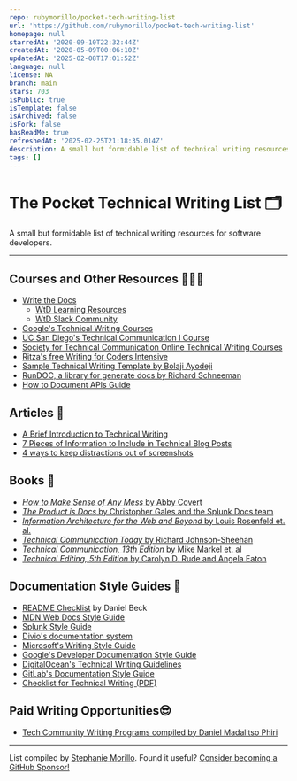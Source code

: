 ```yaml
---
repo: rubymorillo/pocket-tech-writing-list
url: 'https://github.com/rubymorillo/pocket-tech-writing-list'
homepage: null
starredAt: '2020-09-10T22:32:44Z'
createdAt: '2020-05-09T00:06:10Z'
updatedAt: '2025-02-08T17:01:52Z'
language: null
license: NA
branch: main
stars: 703
isPublic: true
isTemplate: false
isArchived: false
isFork: false
hasReadMe: true
refreshedAt: '2025-02-25T21:18:35.014Z'
description: A small but formidable list of technical writing resources for developers
tags: []
---
```


# The Pocket Technical Writing List 🗂
A small but formidable list of technical writing resources for software developers.

---
## Courses and Other Resources 👨🏾‍💻
- [Write the Docs](https://www.writethedocs.org)
  - [WtD Learning Resources](https://www.writethedocs.org/about/learning-resources/)
  - [WtD Slack Community](https://www.writethedocs.org/slack/)
- [Google's Technical Writing Courses](https://developers.google.com/tech-writing)
- [UC San Diego's Technical Communication I Course](https://extension.ucsd.edu/courses-and-programs/technical-communication-i)
- [Society for Technical Communication Online Technical Writing Courses](https://www.stc.org/education/online-courses/)
- [Ritza's free Writing for Coders Intensive](https://ritza.co/writing-for-coders-coding-for-writers-course.html)
- [Sample Technical Writing Template by Bolaji Ayodeji](https://github.com/BolajiAyodeji/technical-writing-template)
- [RunDOC, a library for generate docs by Richard Schneeman](https://github.com/schneems/rundoc)
- [How to Document APIs Guide](https://idratherbewriting.com/learnapidoc/)


## Articles 📰
- [A Brief Introduction to Technical Writing](https://www.stephaniemorillo.co/post/a-brief-introduction-to-technical-writing)
- [7 Pieces of Information to Include in Technical Blog Posts](https://www.stephaniemorillo.co/post/7-pieces-of-information-to-include-in-technical-blog-posts)
- [4 ways to keep distractions out of screenshots](https://ddbeck.com/hide-distractions-in-screenshots/)

## Books 📕
- [_How to Make Sense of Any Mess_ by Abby Covert](https://www.amazon.com/How-Make-Sense-Any-Mess/dp/1500615994)
- [_The Product is Docs_ by Christopher Gales and the Splunk Docs team](https://www.amazon.com/Product-Docs-technical-documentation-development/dp/1973589400)
- [_Information Architecture for the Web and Beyond_ by Louis Rosenfeld et. al.](https://www.amazon.com/dp/B015D78JV6/ref=cm_sw_r_tw_dp_U_x_VfYSEbV3F80K4)
- [_Technical Communication Today_ by Richard Johnson-Sheehan](https://www.amazon.com/gp/product/0205171192/ref=dbs_a_def_rwt_bibl_vppi_i6)
- [_Technical Communication, 13th Edition_ by Mike Markel et. al](https://www.macmillanlearning.com/college/us/product/Technical-Communication/p/1319245005)
- [_Technical Editing, 5th Edition_ by Carolyn D. Rude and Angela Eaton](https://www.amazon.com/Technical-Editing-Allyn-Seriesin-Communication/dp/0205786715/ref=pd_lpo_14_t_0/134-4344360-0879020?_encoding=UTF8&pd_rd_i=0205786715&pd_rd_r=41904240-3355-4fdb-b6da-60fd33075a91&pd_rd_w=4dINj&pd_rd_wg=pBam8&pf_rd_p=7b36d496-f366-4631-94d3-61b87b52511b&pf_rd_r=AT3FGPAN9H34TFK18QQT&psc=1&refRID=AT3FGPAN9H34TFK18QQT)

## Documentation Style Guides 📝
- [README Checklist](https://github.com/ddbeck/readme-checklist/blob/main/checklist.md) by Daniel Beck
- [MDN Web Docs Style Guide](https://developer.mozilla.org/en-US/docs/MDN/Guidelines/Writing_style_guide)
- [Splunk Style Guide](https://docs.splunk.com/Documentation/StyleGuide/current/StyleGuide/Howtouse)
- [Divio's documentation system](https://documentation.divio.com/)
- [Microsoft's Writing Style Guide](https://docs.microsoft.com/en-us/style-guide/welcome/)
- [Google's Developer Documentation Style Guide](https://developers.google.com/style)
- [DigitalOcean's Technical Writing Guidelines](https://www.digitalocean.com/community/tutorials/digitalocean-s-technical-writing-guidelines)
- [GitLab's Documentation Style Guide](https://docs.gitlab.com/ee/development/documentation/styleguide.html)
- [Checklist for Technical Writing (PDF)](http://emlab.utep.edu/pdfs/Checklist%20for%20Technical%20Writing.pdf)

## Paid Writing Opportunities😎
- [Tech Community Writing Programs compiled by Daniel Madalitso Phiri](https://github.com/malgamves/CommunityWriterPrograms)

---
List compiled by [Stephanie Morillo](https://www.stephaniemorillo.co/links). Found it useful? [Consider becoming a GitHub Sponsor!](https://www.github.com/sponsors/rubymorillo)

